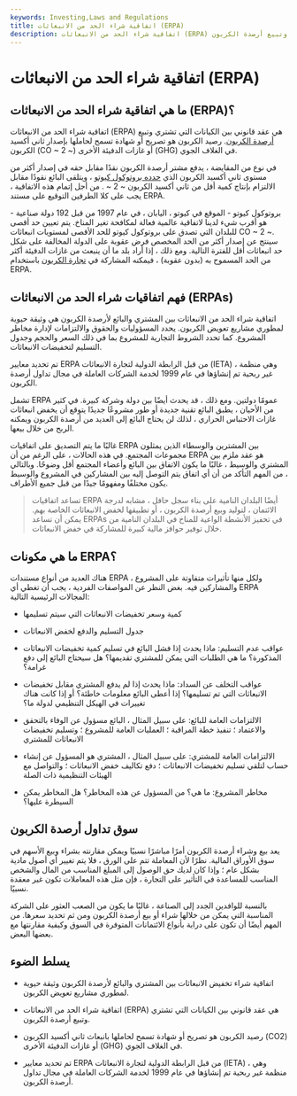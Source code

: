```yaml
---
keywords: Investing,Laws and Regulations
title: اتفاقية شراء الحد من الانبعاثات (ERPA)
description: اتفاقية شراء الحد من الانبعاثات (ERPA) هي وثيقة قانونية تسجل الاتفاقية بين الأطراف التي تشتري وتبيع أرصدة الكربون.
---
```


# اتفاقية شراء الحد من الانبعاثات (ERPA)
## ما هي اتفاقية شراء الحد من الانبعاثات (ERPA)؟

اتفاقية شراء الحد من الانبعاثات (ERPA) هي عقد قانوني بين الكيانات التي تشتري وتبيع [أرصدة الكربون](/carbon_credit). رصيد الكربون هو تصريح أو شهادة تسمح لحاملها بإصدار ثاني أكسيد الكربون (CO ~ 2 ~) أو غازات الدفيئة الأخرى (GHG) في الغلاف الجوي.

في نوع من المقايضة ، يدفع مشتر أرصدة الكربون نقدًا مقابل حقه في إصدار أكثر من مستوى ثاني أكسيد الكربون الذي [حدده بروتوكول كيوتو](/kyoto) ، ويتلقى البائع نقودًا مقابل الالتزام بإنتاج كمية أقل من ثاني أكسيد الكربون ~ 2 ~ . من أجل إتمام هذه الاتفاقية ، يجب على كلا الطرفين التوقيع على مستند ERPA.

بروتوكول كيوتو - الموقع في كيوتو ، اليابان ، في عام 1997 من قبل 192 دولة صناعية - هو أقرب شيء لدينا لاتفاقية عالمية فعالة لمكافحة تغير المناخ. يتم تعيين حد أقصى للبلدان التي تصدق على بروتوكول كيوتو للحد الأقصى لمستويات انبعاثات CO ~ 2 ~. سينتج عن إصدار أكثر من الحد المخصص فرض عقوبة على الدولة المخالفة على شكل حد انبعاثات أقل للفترة التالية. ومع ذلك ، إذا أراد بلد ما أن ينبعث من غازات الدفيئة أكثر من الحد المسموح به (بدون عقوبة) ، فيمكنه المشاركة في [تجارة الكربون](/carbontrade) باستخدام ERPA.

## فهم اتفاقيات شراء الحد من الانبعاثات (ERPAs)

اتفاقية شراء الحد من الانبعاثات بين المشتري والبائع لأرصدة الكربون هي وثيقة حيوية لمطوري مشاريع تعويض الكربون. يحدد المسؤوليات والحقوق والالتزامات لإدارة مخاطر المشروع. كما تحدد الشروط التجارية للمشروع بما في ذلك السعر والحجم وجدول التسليم لتخفيضات الانبعاثات.

تم تحديد معايير ERPA من قبل الرابطة الدولية لتجارة الانبعاثات (IETA) ، وهي منظمة غير ربحية تم إنشاؤها في عام 1999 لخدمة الشركات العاملة في مجال تداول أرصدة الكربون.

تشمل ERPA عمومًا دولتين. ومع ذلك ، قد يحدث أيضًا بين دولة وشركة كبيرة. في كثير من الأحيان ، يطبق البائع تقنية جديدة أو طور مشروعًا جديدًا يتوقع أن يخفض انبعاثات غازات الاحتباس الحراري ، لذلك لن يحتاج البائع إلى العديد من أرصدة الكربون ويمكنه الربح من خلال بيعها.

غالبًا ما يتم التصديق على اتفاقيات ERPA بين المشترين والوسطاء الذين يمثلون مجموعات المجتمع. في هذه الحالات ، على الرغم من أن ERPA هو عقد ملزم بين المشتري والوسيط ، غالبًا ما يكون الاتفاق بين البائع وأعضاء المجتمع أقل وضوحًا. وبالتالي ، من المهم التأكد من أن أي اتفاق يتم التوصل إليه بين المشاركين في المشروع والوسيط يكون مختلفًا ومفهومًا جيدًا من قبل جميع الأطراف.

> تساعد اتفاقيات ERPA أيضًا البلدان النامية على بناء سجل حافل ، مشابه لدرجة الائتمان ، لتوليد وبيع أرصدة الكربون ، أو تطبيقها لخفض الانبعاثات الخاصة بهم. يمكن أن تساعد ERPAs في تحفيز الأنشطة الواعية للمناخ في البلدان النامية من خلال توفير حوافز مالية كبيرة للمشاركة في خفض الانبعاثات.

>

## ما هي مكونات ERPA؟

هناك العديد من أنواع مستندات ERPA ، ولكل منها تأثيرات متفاوتة على المشروع والمشاركين فيه. بغض النظر عن المواصفات الفردية ، يجب أن تغطي أي ERPA المجالات الرئيسية التالية:

- كمية وسعر تخفيضات الانبعاثات التي سيتم تسليمها

- جدول التسليم والدفع لخفض الانبعاثات

- عواقب عدم التسليم: ماذا يحدث إذا فشل البائع في تسليم كمية تخفيضات الانبعاثات المذكورة؟ ما هي الطلبات التي يمكن للمشتري تقديمها؟ هل سيحتاج البائع إلى دفع غرامة؟

- عواقب التخلف عن السداد: ماذا يحدث إذا لم يدفع المشتري مقابل تخفيضات الانبعاثات التي تم تسليمها؟ إذا أعطى البائع معلومات خاطئة؟ أو إذا كانت هناك تغييرات في الهيكل التنظيمي لدولة ما؟

- الالتزامات العامة للبائع: على سبيل المثال ، البائع مسؤول عن الوفاء بالتحقق والاعتماد ؛ تنفيذ خطة المراقبة ؛ العمليات العامة للمشروع ؛ وتسليم تخفيضات الانبعاثات للمشتري

- الالتزامات العامة للمشتري: على سبيل المثال ، المشتري هو المسؤول عن إنشاء حساب لتلقي تسليم تخفيضات الانبعاثات ؛ دفع تكاليف خفض الانبعاثات ؛ والتواصل مع الهيئات التنظيمية ذات الصلة

- مخاطر المشروع: ما هي؟ من المسؤول عن هذه المخاطر؟ هل المخاطر يمكن السيطرة عليها؟

## سوق تداول أرصدة الكربون

يعد بيع وشراء أرصدة الكربون أمرًا مباشرًا نسبيًا ويمكن مقارنته بشراء وبيع الأسهم في سوق الأوراق المالية. نظرًا لأن المعاملة تتم على الورق ، فلا يتم تغيير أي أصول مادية بشكل عام ؛ وإذا كان لديك حق الوصول إلى المبلغ المناسب من المال والشخص المناسب للمساعدة في التأثير على التجارة ، فإن مثل هذه المعاملات تكون غير معقدة نسبيًا.

بالنسبة للوافدين الجدد إلى الصناعة ، غالبًا ما يكون من الصعب العثور على الشركة المناسبة التي يمكن من خلالها شراء أو بيع أرصدة الكربون ومن ثم تحديد سعرها. من المهم أيضًا أن تكون على دراية بأنواع الائتمانات المتوفرة في السوق وكيفية مقارنتها مع بعضها البعض.

## يسلط الضوء

- اتفاقية شراء تخفيض الانبعاثات بين المشتري والبائع لأرصدة الكربون وثيقة حيوية لمطوري مشاريع تعويض الكربون.

- اتفاقية شراء الحد من الانبعاثات (ERPA) هي عقد قانوني بين الكيانات التي تشتري وتبيع أرصدة الكربون.

- رصيد الكربون هو تصريح أو شهادة تسمح لحاملها بانبعاث ثاني أكسيد الكربون (CO2) أو غازات الدفيئة الأخرى (GHG) في الغلاف الجوي.

- تم تحديد معايير ERPA من قبل الرابطة الدولية لتجارة الانبعاثات (IETA) ، وهي منظمة غير ربحية تم إنشاؤها في عام 1999 لخدمة الشركات العاملة في مجال تداول أرصدة الكربون.

